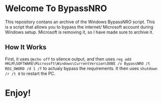 # Welcome To BypassNRO

This repository contans an archive of the Windows BypassNRO script. This is a script that allows you to bypass the internet/
Microsoft account during Windows setup. Microsoft is removing it, so I have made sure to archive it.

## How It Works

First, it uses ```@echo off``` to silence output, and then uses ```reg add HKLM\SOFTWARE\Microsoft\Windows\CurrentVersion\OOBE /v BypassNRO /t REG_DWORD /d 1 /f``` to actualy bypass the requirements.
It then uses ```shutdown /r /t 0``` to restart the PC.

# Enjoy!
